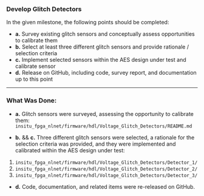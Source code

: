 ###  Develop Glitch Detectors

In the given milestone, the following points should be completed:

- **a.** Survey existing glitch sensors and conceptually assess opportunities to calibrate them
- **b.** Select at least three different glitch sensors and provide rationale / selection criteria
- **c.** Implement selected sensors within the AES design under test and calibrate sensor
- **d.** Release on GitHub, including code, survey report, and documentation up to this point



---

### What Was Done:

- **a.** Glitch sensors were surveyed, assessing the opportunity to calibrate them:
  `insitu_fpga_nlnet/firmware/hdl/Voltage_Glitch_Detectors/README.md`

- **b.** && **c.** Three different glitch sensors were selected, a rationale for the selection criteria was provided, and they were implemented and calibrated within the AES design under test:
 1.   `insitu_fpga_nlnet/firmware/hdl/Voltage_Glitch_Detectors/Detector_1/`
 2.   `insitu_fpga_nlnet/firmware/hdl/Voltage_Glitch_Detectors/Detector_2/`
 3.   `insitu_fpga_nlnet/firmware/hdl/Voltage_Glitch_Detectors/Detector_3/`

- **d.** Code, documentation, and related items were re-released on GitHub.
